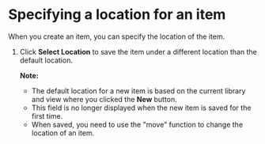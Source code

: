 # Specifying a location for an item


When you create an item, you can specify the location of the item.

1.  Click **Select Location** to save the item under a different location than the default location.

    **Note:**

    -   The default location for a new item is based on the current library and view where you clicked the **New** button.
    -   This field is no longer displayed when the new item is saved for the first time.
    -   When saved, you need to use the "move" function to change the location of an item.


